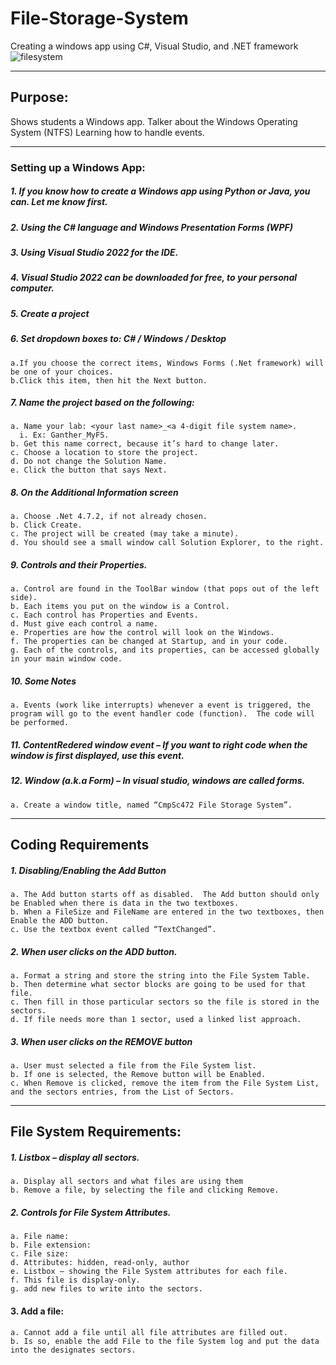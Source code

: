 # File-Storage-System
Creating a windows app using C#, Visual Studio, and .NET framework
![filesystem](https://user-images.githubusercontent.com/71193841/229258419-99d96a67-928b-4b43-b3aa-1a182b075b87.jpg)

---

## Purpose:

Shows students a Windows app.
Talker about the Windows Operating System (NTFS)
Learning how to handle events.

---

### Setting up a Windows App:
##### 1. If you know how to create a Windows app using Python or Java, you can.  Let me know first.

##### 2. Using the C# language and Windows Presentation Forms (WPF)

##### 3. Using Visual Studio 2022 for the IDE.

##### 4. Visual Studio 2022 can be downloaded for free, to your personal computer.

##### 5. Create a project

##### 6. Set dropdown boxes to:  C# / Windows / Desktop
    a.If you choose the correct items, Windows Forms (.Net framework) will be one of your choices.
    b.Click this item, then hit the Next button.

##### 7.	Name the project based on the following:
    a. Name your lab: <your last name>_<a 4-digit file system name>.
      i. Ex: Ganther_MyFS.
    b. Get this name correct, because it’s hard to change later.
    c. Choose a location to store the project.
    d. Do not change the Solution Name.
    e. Click the button that says Next.

##### 8.	On the Additional Information screen
    a. Choose .Net 4.7.2, if not already chosen.
    b. Click Create.
    c. The project will be created (may take a minute).
    d. You should see a small window call Solution Explorer, to the right.

##### 9.	Controls and their Properties.
    a. Control are found in the ToolBar window (that pops out of the left side).
    b. Each items you put on the window is a Control.
    c. Each control has Properties and Events.
    d. Must give each control a name.
    e. Properties are how the control will look on the Windows.
    f. The properties can be changed at Startup, and in your code.
    g. Each of the controls, and its properties, can be accessed globally in your main window code.

##### 10.	Some Notes
    a. Events (work like interrupts) whenever a event is triggered, the program will go to the event handler code (function).  The code will be performed.

##### 11.	ContentRedered window event – If you want to right code when the window is first displayed, use this event.

##### 12.	Window  (a.k.a Form) – In visual studio, windows are called forms. 
    a. Create a window title, named “CmpSc472 File Storage System”.

---

## Coding Requirements

##### 1.	Disabling/Enabling the Add Button
    a. The Add button starts off as disabled.  The Add button should only be Enabled when there is data in the two textboxes.
    b. When a FileSize and FileName are entered in the two textboxes, then Enable the ADD button.
    c. Use the textbox event called “TextChanged”.

##### 2.	When user clicks on the ADD button.
    a. Format a string and store the string into the File System Table.
    b. Then determine what sector blocks are going to be used for that file.
    c. Then fill in those particular sectors so the file is stored in the sectors.
    d. If file needs more than 1 sector, used a linked list approach.

##### 3. When user clicks on the REMOVE button
    a. User must selected a file from the File System list.
    b. If one is selected, the Remove button will be Enabled.
    c. When Remove is clicked, remove the item from the File System List, and the sectors entries, from the List of Sectors.

---

## File System Requirements:

##### 1. Listbox – display all sectors.
    a. Display all sectors and what files are using them
    b. Remove a file, by selecting the file and clicking Remove.

##### 2.	Controls for File System Attributes.
    a. File name:
    b. File extension:
    c. File size:
    d. Attributes: hidden, read-only, author
    e. Listbox – showing the File System attributes for each file.
    f. This file is display-only.
    g. add new files to write into the sectors.

#### 3.	Add a file:
    a. Cannot add a file until all file attributes are filled out.
    b. Is so, enable the add File to the file System log and put the data into the designates sectors.


